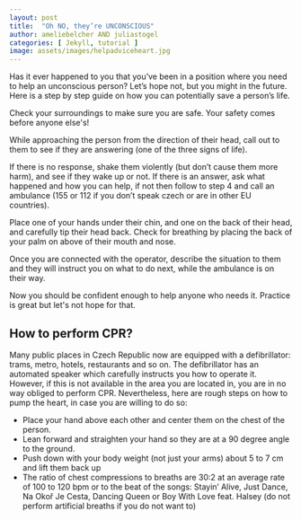 ```yaml
---
layout: post
title:  "Oh NO, they’re UNCONSCIOUS"
author: ameliebelcher AND juliastogel
categories: [ Jekyll, tutorial ]
image: assets/images/helpadviceheart.jpg
---
```

Has it ever happened to you that you’ve been in a position where you need to help an unconscious person? Let’s hope not, but you might in the future. Here is a step by step guide on how you can potentially save a person’s life. 

Check your surroundings to make sure you are safe. Your safety comes before anyone else's!

While approaching the person from the direction of their head, call out to them to see if they are answering (one of the three signs of life).

If there is no response,  shake them violently (but don’t cause them more harm), and see if they wake up or not. If there is an answer, ask what happened and how you can help, if not then follow to step 4 and call an ambulance (155 or 112 if you don’t speak czech or are in other EU countries). 

Place one of your hands under their chin, and one on the back of their head, and carefully tip their head back. Check for breathing by placing the back of your palm on above of their mouth and nose. 

Once you are connected with the operator, describe the situation to them and they will instruct you on what to do next, while the ambulance is on their way.

Now you should be confident enough to help anyone who needs it. Practice is great but let's not hope for that.

## How to perform CPR?

Many public places in Czech Republic now are equipped with a defibrillator: trams, metro, hotels, restaurants and so on. The defibrillator has an automated speaker which carefully instructs you how to operate it. However, if this is not available in the area you are located in, you are in no way obliged to perform CPR. Nevertheless, here are rough steps on how to pump the heart, in case you are willing to do so:
- Place your hand above each other and center them on the chest of the person.
- Lean forward and straighten your hand so they are at a 90 degree angle to the ground.
- Push down with your body weight (not just your arms) about 5 to 7 cm and lift them back up
- The ratio of chest compressions to breaths are 30:2 at an average rate of 100 to 120 bpm or to the beat of the songs: Stayin’ Alive, Just Dance, Na Okoř Je Cesta, Dancing Queen or Boy With Love feat. Halsey (do not perform artificial breaths if you do not want to)
